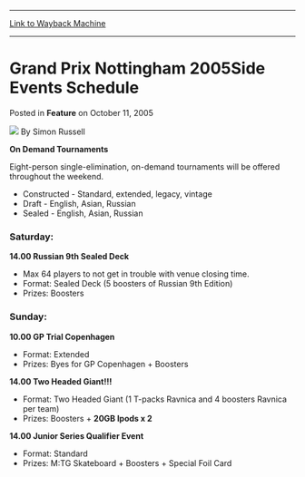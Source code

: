 
---
[Link to Wayback Machine](https://web.archive.org/web/20220814132641/https://magic.wizards.com/en/articles/archive/feature/grand-prix-nottingham-2005side-events-schedule-2005-10-11)

[_metadata_:wayback_url]:- "https://magic.wizards.com/en/articles/archive/feature/grand-prix-nottingham-2005side-events-schedule-2005-10-11"
[_metadata_:wayback_raw_url]:- "https://web.archive.org/web/20220814132641id_/https://magic.wizards.com/en/articles/archive/feature/grand-prix-nottingham-2005side-events-schedule-2005-10-11"
[_metadata_:wayback_capture_timestamp]:- "2022-08-14 13:26:41+00:00"
[_metadata_:publish_date]:- "2005-10-11"
[_metadata_:description]:- "On Demand Tournaments Eight-person single-elimination, on-demand tournaments will be offered throughout the weekend. Constructed - Standard, extended, legacy, vintage Draft - English, Asian, Russian Sealed - English, Asian, Russian Saturday:14.00 Russian 9th Sealed Deck Max 64 players to not get in trouble with venue closing time. Format: Sealed Deck (5 boosters of Russian 9th"
[_metadata_:generator]:- "Drupal 7 (http://drupal.org)"
---


Grand Prix Nottingham 2005Side Events Schedule
==============================================



 Posted in **Feature**
 on October 11, 2005 






![](https://media.magic.wizards.com/styles/auth_small/public/generic-avatar-150_386.png)
By Simon Russell











**On Demand Tournaments**
  
 Eight-person single-elimination, on-demand tournaments will be offered throughout the weekend.   


* Constructed - Standard, extended, legacy, vintage
* Draft - English, Asian, Russian
* Sealed - English, Asian, Russian

### Saturday:

**14.00 Russian 9th Sealed Deck**
  


* Max 64 players to not get in trouble with venue closing time.
* Format: Sealed Deck (5 boosters of Russian 9th Edition)
* Prizes: Boosters

### Sunday:

**10.00 GP Trial Copenhagen**


* Format: Extended
* Prizes: Byes for GP Copenhagen + Boosters

**14.00 Two Headed Giant!!!**


* Format: Two Headed Giant (1 T-packs Ravnica and 4 boosters Ravnica per team)
* Prizes: Boosters + **20GB Ipods x 2**

**14.00 Junior Series Qualifier Event**


* Format: Standard
* Prizes: M:TG Skateboard + Boosters + Special Foil Card






